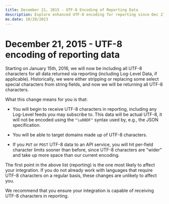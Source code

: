 ```yaml
---
title: December 21, 2015 - UTF-8 Encoding of Reporting Data
description: Explore enhanced UTF-8 encoding for reporting since Dec 21, 2015; from Jan 15, 2016, include all UTF-8 characters in returned data, incorporating Log-Level Data.
ms.date: 10/28/2023
---
```


# December 21, 2015 - UTF-8 encoding of reporting data

Starting on January 15th, 2016, we will now be including all UTF-8 characters for all data returned via reporting (including Log-Level Data, if applicable). Historically, we were either stripping or replacing some select special characters from string fields, and now we will be returning all UTF-8 characters.

What this change means for you is that:

- You will begin to receive UTF-8 characters in reporting, including any Log-Level feeds you may subscribe to. This data will be actual UTF-8, it will not be encoded using the `"\u00DF"` syntax used by, e.g., the JSON specification.

- You will be able to target domains made up of UTF-8 characters.

- If you `PUT` or `POST` UTF-8 data to an API service, you will hit per-field character limits sooner than before, since UTF-8 characters  are "wider" and take up more space than our current encoding.

The first point in the above list (reporting) is the one most likely to affect your integration. If you do not already work with languages that require UTF-8 characters on a regular basis, these changes are unlikely to affect you.

We recommend that you ensure your integration is capable of receiving UTF-8 characters in reporting.
